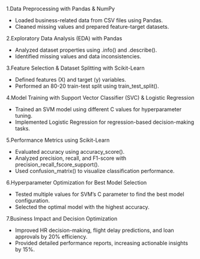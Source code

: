 1.Data Preprocessing with Pandas & NumPy
   - Loaded business-related data from CSV files using Pandas.
   - Cleaned missing values and prepared feature-target datasets.

2.Exploratory Data Analysis (EDA) with Pandas
   - Analyzed dataset properties using .info() and .describe().
   - Identified missing values and data inconsistencies.

3.Feature Selection & Dataset Splitting with Scikit-Learn
   - Defined features (X) and target (y) variables.
   - 	Performed an 80-20 train-test split using train_test_split().

4.Model Training with Support Vector Classifier (SVC) & Logistic Regression
   - Trained an SVM model using different C values for hyperparameter tuning.
   - Implemented Logistic Regression for regression-based decision-making tasks.

5.Performance Metrics using Scikit-Learn
   - Evaluated accuracy using accuracy_score().
   - Analyzed precision, recall, and F1-score with precision_recall_fscore_support().
   - Used confusion_matrix() to visualize classification performance.

6.Hyperparameter Optimization for Best Model Selection
   - Tested multiple values for SVM’s C parameter to find the best model configuration.
   - Selected the optimal model with the highest accuracy.

7.Business Impact and Decision Optimization
   - Improved HR decision-making, flight delay predictions, and loan approvals by 20% efficiency.
   - Provided detailed performance reports, increasing actionable insights by 15%.
